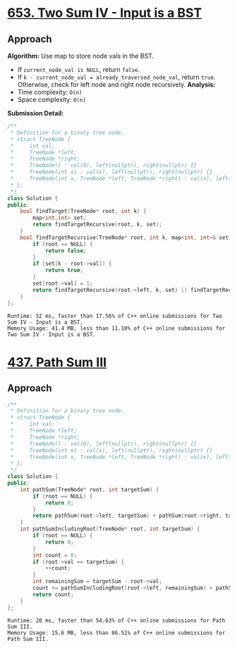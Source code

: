 # [653. Two Sum IV - Input is a BST](https://leetcode.com/problems/two-sum-iv-input-is-a-bst/)

## Approach

**Algorithm:**
Use map to store node vals in the BST.
- If `current_node_val is NULL`, return `false`.
- If `k - current_node_val = already_traversed_node_val`, return `true`. Otherwise, check for left node and right node recursively.
**Analysis:**
- Time complexity: `O(n)`
- Space complexity: `O(n)`

**Submission Detail:**
```cpp
/**
 * Definition for a binary tree node.
 * struct TreeNode {
 *     int val;
 *     TreeNode *left;
 *     TreeNode *right;
 *     TreeNode() : val(0), left(nullptr), right(nullptr) {}
 *     TreeNode(int x) : val(x), left(nullptr), right(nullptr) {}
 *     TreeNode(int x, TreeNode *left, TreeNode *right) : val(x), left(left), right(right) {}
 * };
 */
class Solution {
public:
    bool findTarget(TreeNode* root, int k) {
        map<int,int> set;
        return findTargetRecursive(root, k, set);
    }
    bool findTargetRecursive(TreeNode* root, int k, map<int, int>& set) {
        if (root == NULL) {
            return false;
        }
        if (set[k - root->val]) {
            return true;
        }
        set[root->val] = 1;
        return findTargetRecursive(root->left, k, set) || findTargetRecursive(root->right, k, set);
    }
};
```
```
Runtime: 52 ms, faster than 17.56% of C++ online submissions for Two Sum IV - Input is a BST.
Memory Usage: 41.4 MB, less than 11.10% of C++ online submissions for Two Sum IV - Input is a BST.
```

# [437. Path Sum III](https://leetcode.com/problems/path-sum-iii/)

## Approach
```cpp
/**
 * Definition for a binary tree node.
 * struct TreeNode {
 *     int val;
 *     TreeNode *left;
 *     TreeNode *right;
 *     TreeNode() : val(0), left(nullptr), right(nullptr) {}
 *     TreeNode(int x) : val(x), left(nullptr), right(nullptr) {}
 *     TreeNode(int x, TreeNode *left, TreeNode *right) : val(x), left(left), right(right) {}
 * };
 */
class Solution {
public:
    int pathSum(TreeNode* root, int targetSum) {
        if (root == NULL) {
            return 0;
        }
        return pathSum(root->left, targetSum) + pathSum(root->right, targetSum) + pathSumIncludingRoot(root, targetSum);
    }
    int pathSumIncludingRoot(TreeNode* root, int targetSum) {
        if (root == NULL) {
            return 0;
        }
        int count = 0;
        if (root->val == targetSum) {
            ++count;
        }
        int remainingSum = targetSum - root->val;
        count += pathSumIncludingRoot(root->left, remainingSum) + pathSumIncludingRoot(root->right, remainingSum);
        return count;
    }
};
```
```
Runtime: 20 ms, faster than 54.63% of C++ online submissions for Path Sum III.
Memory Usage: 15.6 MB, less than 86.51% of C++ online submissions for Path Sum III.
```
